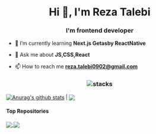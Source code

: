 
 
 <h1 align="center">Hi 👋, I'm Reza Talebi</h1>
<h3 align="center">I'm frontend developer</h3>


- 🌱 I’m currently learning **Next.js Getasby ReactNative**

- 💬 Ask me about **JS,CSS,React**

- 📫 How to reach me **reza.talebi0902@gmail.com**


<h3 align="center">
<img src="https://raw.githubusercontent.com/reza-talebii/reza-talebii/master/assets/stack-hills.png" alt="stacks"/>
</h3>



 <a href="https://github.com/reza-talebii/github-readme-stats"><img align="center" src="https://github-readme-stats.vercel.app/api?username=reza-talebii&show_icons=true&include_all_commits=true&theme=gruvbox&hide_border=true" alt="Anurag's github stats" /></a> | <a href="https://github.com/reza-talebii/github-readme-stats"><img align="center" src="https://github-readme-stats.vercel.app/api/top-langs/?username=reza-talebii&layout=compact&theme=radical&hide_border=true" /></a> 



#### Top Repositories


<a href="https://github.com/reza-talebii/crpyocurrency-app">
  <img align="center" src="https://github-readme-stats.vercel.app/api/pin/?username=reza-talebii&repo=crpyocurrency-app" />
</a>

<a href="https://github.com/reza-talebii/crpyocurrency-app">
  <img align="center" src="https://github-readme-stats.vercel.app/api/pin/?username=reza-talebii&repo=crpyocurrency-app" />

</a>


